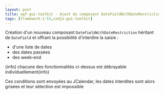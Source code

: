 ```yaml
---
layout: post
title: agf-gui-toolkit - Ajout du composant DateFieldWithDateRestriction
tags: [framework-1-53,codjo-gui-toolkit]
---
```

Création d'un nouveau composant ```DateFieldWithDateRestriction``` héritant de ```DateField``` et offrant la possibilité d'interdire la saisie :
* d'une liste de dates
* des dates passées
* des week-end

{info} chacune des fonctionnalités ci-dessus est débrayable individuellement{info}

Ces conditions sont envoyées au JCalendar, les dates interdites sont alors grisées et leur sélection est impossible